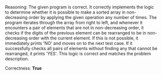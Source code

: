 Reasoning:
The given program is correct. It correctly implements the logic to determine whether it is possible to make a sorted array in non-decreasing order by applying the given operation any number of times. The program iterates through the array from right to left, and whenever it encounters a pair of elements that are not in non-decreasing order, it checks if the digits of the previous element can be rearranged to be in non-decreasing order with the current element. If this is not possible, it immediately prints 'NO' and moves on to the next test case. If it successfully checks all pairs of elements without finding any that cannot be rearranged, it prints 'YES'. This logic is correct and matches the problem description.

Correctness: **True**